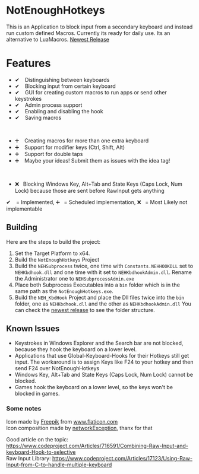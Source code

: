 # NotEnoughHotkeys
This is an Application to block input from a secondary keyboard and instead run custom defined Macros. Currently its ready for daily use. Its an alternative to LuaMacros. [Newest Release](https://github.com/VollRahm/NotEnoughHotkeys/releases/latest)

# Features
* ✔ &ensp; Distinguishing between keyboards
* ✔ &ensp; Blocking input from certain keyboard
* ✔ &ensp; GUI for creating custom macros to run apps or send other keystrokes
* ✔ &ensp; Admin process support
* ✔ &ensp; Enabling and disabling the hook
* ✔ &ensp; Saving macros  
</br>

* ➕ &ensp; Creating macros for more than one extra keyboard
* ➕ &ensp; Support for modifier keys (Ctrl, Shift, Alt)
* ➕ &ensp; Support for double taps
* ➕ &ensp; Maybe your ideas! Submit them as issues with the idea tag!  
</br>

* ❌&ensp;  Blocking Windows Key, Alt+Tab and State Keys (Caps Lock, Num Lock) because those are sent before RawInput gets anything

✔ &ensp; = Implemented, ➕&ensp;  = Scheduled implementation, ❌&ensp;  = Most Likely not implementable

## Building
Here are the steps to build the project:
1. Set the Target Platform to x64.
2. Build the `NotEnoughHotkeys` Project
3. Build the `NEHSubprocess` twice, one time with `Constants.NEHHOOKDLL` set to `NEHKbdhook.dll` and one time with it set to `NEHKbdhookAdmin.dll`. Rename the Administrator one to `NEHSubprocessAdmin.exe`
4. Place both Subprocess Executables into a `bin` folder which is in the same path as the `NotEnoughHotkeys.exe`.
5. Build the `NEH_KbdHook` Project and place the Dll files twice into the `bin` folder, one as `NEHKbdhook.dll` and the other as `NEHKbdhookAdmin.dll`
You can check the [newest release](https://github.com/VollRahm/NotEnoughHotkeys/releases/latest) to see the folder structure.

## Known Issues
- Keystrokes in Windows Explorer and the Search bar are not blocked, because they hook the keyboard on a lower level.
- Applications that use Global-Keyboard-Hooks for their Hotkeys still get input. The workaround is to assign Keys like F24 to your hotkey and then send F24 over NotEnoughHotkeys
- Windows Key, Alt+Tab and State Keys (Caps Lock, Num Lock) cannot be blocked.
- Games hook the keyboard on a lower level, so the keys won't be blocked in games.

### Some notes
Icon made by [Freepik](https://www.flaticon.com/authors/freepik) from www.flaticon.com </br>
Icon composition made by [networkException](https://github.com/networkException), thanx for that

Good article on the topic: https://www.codeproject.com/Articles/716591/Combining-Raw-Input-and-keyboard-Hook-to-selective </br>
Raw Input Library: https://www.codeproject.com/Articles/17123/Using-Raw-Input-from-C-to-handle-multiple-keyboard
